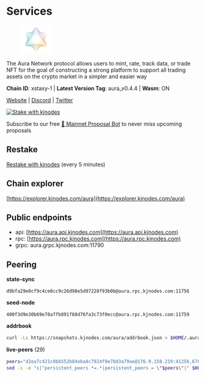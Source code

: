 # Services

<figure><img src="https://raw.githubusercontent.com/kj89/cosmos-images/main/logos/aura.png" alt=""><figcaption></figcaption></figure>

The Aura Network protocol allows users to mint, rate, track data,  or trade NFT for the goal of constructing a strong platform to  support all trading assets on the crypto market in a simpler and easier way

**Chain ID**: xstaxy-1 | **Latest Version Tag**: aura_v0.4.4 | **Wasm**: ON

[Website](https://aura.network) | [Discord](https://discord.gg/hpvF5QcWRf) | [Twitter](https://twitter.com/AuraNetworkHQ)

[![Stake with kjnodes](https://i.ibb.co/cr44Q8j/button-stake-with-kjnodes.png)](https://restake.app/aura/auravaloper17q4k3j6kcslrcuxtj9mxdcgez7kw7jdma8ykjs)

Subscribe to our free [🤖 Mainnet Proposal Bot](https://t.me/kjnodes_proposal_bot) to never miss upcoming proposals

## Restake

[Restake with kjnodes](https://restake.app/aura/auravaloper17q4k3j6kcslrcuxtj9mxdcgez7kw7jdma8ykjs) (every 5 minutes)
## Chain explorer
[https://explorer.kjnodes.com/aura](https://explorer.kjnodes.com/aura)

## Public endpoints

* api: [https://aura.api.kjnodes.com](https://aura.api.kjnodes.com)
* rpc: [https://aura.rpc.kjnodes.com](https://aura.rpc.kjnodes.com)
* grpc: aura.grpc.kjnodes.com:11790

## Peering

**state-sync**

```text
d9bfa29e0cf9c4ce0cc9c26d98e5d97228f93b0b@aura.rpc.kjnodes.com:11756
```

**seed-node**

```text
400f3d9e30b69e78a7fb891f60d76fa3c73f0ecc@aura.rpc.kjnodes.com:11759
```

**addrbook**
```bash
curl -Ls https://snapshots.kjnodes.com/aura/addrbook.json > $HOME/.aura/config/addrbook.json
```

**live-peers** (29)
```bash
peers="d2ea7c421c8bb552b84eba4c7924f9e78d3a79ae@176.9.158.219:41256,670c0c23a1196e706e058133fbbb156f7f33b352@5.9.95.147:26656,5de24f52cd9fa5121752942517c0c195c0682eb9@34.31.163.156:26656,7885a9e940b45b9a2183488ca3a901b043b6ed67@144.76.40.53:21756,07317346ab58eb4de14fe8c7705863002186d340@142.132.201.53:36656,a859027129ee2524b57c43b9ecbe3bcc4d120efb@195.3.222.183:26656,3e7ef25f1c9829351936884618659167400eb0f1@142.132.149.171:26656,b6a0d0d030f35ffffcfe92e72ea13933c1adbe62@116.202.174.253:21656,0599779759ed60e12ed39a94cd02d303ba10d591@95.214.52.174:36656,0179528068da0dfaf61005cf5aa28793ca42b129@85.25.74.163:26656,d09fbac9fa84809f7ca34a40030bea2e87e77caf@148.113.6.190:26656,1584b3aa3969def4a9f70555b3b442d334053e94@148.113.159.22:10156,aec1624fad0adf47f9b4f7300dcb8bd4d63567f1@57.128.20.163:21756,ed15ae05f17dd4e672eec0a96c38364d063b68dc@65.108.6.45:60756,3e05f2b0fdd750511dbff9d3f6a47d3bc3d4b1f0@141.95.204.81:61456,a58b4dec687b60ba05cf9a3e4cd1181b09c0661f@65.109.93.152:34656,4f95e3b40a652b758d551a0d3a6cc25603d9e179@38.242.150.61:27656,a19b89ebbf7331f435b8ef100ce501d2377922ea@209.126.116.182:26656,9ee34b0829e9d85d88784aa17857fa1719760da2@142.132.202.86:30000,5e87d03a29ceca5e376e55588d9b099bb5d9524f@136.38.83.242:25656,a60a9f3400cb978b313ad5a47d59f6c518ef2a04@3.135.201.61:26656,e46238ddcf2113b70f59b417994c375e2d67e265@71.236.119.108:40656,fa474fe8f7159c9699fb39acb2925702f0474502@141.95.157.139:10156,34d759895c5a451488db34c686e74cb954d86723@65.108.135.212:26656,f0c43af5395c36e41fcf7526c05d3c44e97b9499@185.165.241.20:26666,63a90346040657406ddc48a2679e3bfbe17f717a@65.108.195.29:51656,dc9c2ab4055a2ef8ddca435e9d8c120969562f98@194.247.13.139:26656,65bf908c6c41cacfce9652ed69a17337b023d0d0@57.128.85.172:26656,8d861db065439e8cff79d0d128ce0a141025be46@65.109.69.154:40656"
sed -i -e "s|^persistent_peers *=.*|persistent_peers = \"$peers\"|" $HOME/.aura/config/config.toml
```
